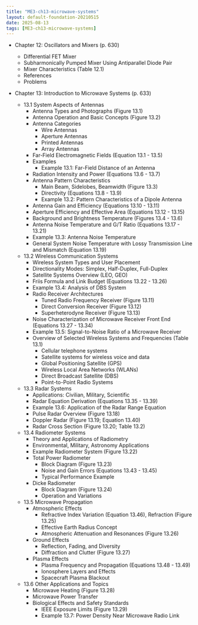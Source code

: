 ```yaml
---
title: "ME3-ch13-microwave-systems"
layout: default-foundation-20210515
date: 2025-08-13
tags: [ME3-ch13-microwave-systems]
---
```


- Chapter 12: Oscillators and Mixers (p. 630)
  - Differential FET Mixer
  - Subharmonically Pumped Mixer Using Antiparallel Diode Pair
  - Mixer Characteristics (Table 12.1)
  - References
  - Problems

- Chapter 13: Introduction to Microwave Systems (p. 633)
  - 13.1 System Aspects of Antennas
    - Antenna Types and Photographs (Figure 13.1)
    - Antenna Operation and Basic Concepts (Figure 13.2)
    - Antenna Categories
      - Wire Antennas
      - Aperture Antennas
      - Printed Antennas
      - Array Antennas
    - Far-Field Electromagnetic Fields (Equation 13.1 - 13.5)
    - Examples
      - Example 13.1: Far-Field Distance of an Antenna
    - Radiation Intensity and Power (Equations 13.6 - 13.7)
    - Antenna Pattern Characteristics
      - Main Beam, Sidelobes, Beamwidth (Figure 13.3)
      - Directivity (Equations 13.8 - 13.9)
      - Example 13.2: Pattern Characteristics of a Dipole Antenna
    - Antenna Gain and Efficiency (Equations 13.10 - 13.11)
    - Aperture Efficiency and Effective Area (Equations 13.12 - 13.15)
    - Background and Brightness Temperature (Figures 13.4 - 13.6)
    - Antenna Noise Temperature and G/T Ratio (Equations 13.17 - 13.21)
    - Example 13.3: Antenna Noise Temperature
    - General System Noise Temperature with Lossy Transmission Line and Mismatch (Equation 13.19)
  - 13.2 Wireless Communication Systems
    - Wireless System Types and User Placement
    - Directionality Modes: Simplex, Half-Duplex, Full-Duplex
    - Satellite Systems Overview (LEO, GEO)
    - Friis Formula and Link Budget (Equations 13.22 - 13.26)
    - Example 13.4: Analysis of DBS System
    - Radio Receiver Architectures
      - Tuned Radio Frequency Receiver (Figure 13.11)
      - Direct Conversion Receiver (Figure 13.12)
      - Superheterodyne Receiver (Figure 13.13)
    - Noise Characterization of Microwave Receiver Front End (Equations 13.27 - 13.34)
    - Example 13.5: Signal-to-Noise Ratio of a Microwave Receiver
    - Overview of Selected Wireless Systems and Frequencies (Table 13.1)
      - Cellular telephone systems
      - Satellite systems for wireless voice and data
      - Global Positioning Satellite (GPS)
      - Wireless Local Area Networks (WLANs)
      - Direct Broadcast Satellite (DBS)
      - Point-to-Point Radio Systems
  - 13.3 Radar Systems
    - Applications: Civilian, Military, Scientific
    - Radar Equation Derivation (Equations 13.35 - 13.39)
    - Example 13.6: Application of the Radar Range Equation
    - Pulse Radar Overview (Figure 13.18)
    - Doppler Radar (Figure 13.19; Equation 13.40)
    - Radar Cross Section (Figure 13.20; Table 13.2)
  - 13.4 Radiometer Systems
    - Theory and Applications of Radiometry
    - Environmental, Military, Astronomy Applications
    - Example Radiometer System (Figure 13.22)
    - Total Power Radiometer
      - Block Diagram (Figure 13.23)
      - Noise and Gain Errors (Equations 13.43 - 13.45)
      - Typical Performance Example
    - Dicke Radiometer
      - Block Diagram (Figure 13.24)
      - Operation and Variations
  - 13.5 Microwave Propagation
    - Atmospheric Effects
      - Refractive Index Variation (Equation 13.46), Refraction (Figure 13.25)
      - Effective Earth Radius Concept
      - Atmospheric Attenuation and Resonances (Figure 13.26)
    - Ground Effects
      - Reflection, Fading, and Diversity
      - Diffraction and Clutter (Figure 13.27)
    - Plasma Effects
      - Plasma Frequency and Propagation (Equations 13.48 - 13.49)
      - Ionosphere Layers and Effects
      - Spacecraft Plasma Blackout
  - 13.6 Other Applications and Topics
    - Microwave Heating (Figure 13.28)
    - Microwave Power Transfer
    - Biological Effects and Safety Standards
      - IEEE Exposure Limits (Figure 13.29)
      - Example 13.7: Power Density Near Microwave Radio Link
